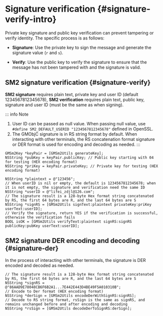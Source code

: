 # Signature verification {#signature-verify-intro}

Private key signature and public key verification can prevent tampering or verify identity. The specific process is as follows:

- **Signature**: Use the private key to sign the message and generate the signature value (`r` and `s`).

- **Verify**: Use the public key to verify the signature to ensure that the message has not been tampered with and the signature is valid.

## SM2 signature verification {#signature-verify}

**SM2 signature** requires plain text, private key and user ID (default 1234567812345678), **SM2 verification** requires plain text, public key, signature and user ID (must be the same as when signing).

::: info Note
1. User ID can be passed as null value. When passing null value, use `#define SM2_DEFAULT_USERID "1234567812345678"` defined in OpenSSL.
2. The GMObjC signature is in RS string format by default. When interacting with other terminals, the RS concatenation format signature or DER format is used for encoding and decoding as needed.
:::

```objc
GMSm2Key *keyPair = [GMSm2Utils generateKey];
NSString *pubKey = keyPair.publicKey; // Public key starting with 04 for testing (HEX encoding format)
NSString *priKey = keyPair.privateKey; // Private key for testing (HEX encoding format)

NSString *plaintext = @"123456";
// When userID is nil or empty, the default is 1234567812345678; when it is not empty, the signature and verification need the same ID
NSString *userID = @"lifei_zdjl@126.com";
// The signature result is a 128-byte Hex format string concatenated by RS, the first 64 bytes are R, and the last 64 bytes are S
NSString *signRS = [GMSm2Utils signText:plaintext privateKey:priKey userText:userID];
// Verify the signature, return YES if the verification is successful, otherwise the verification fails
BOOL isOK = [GMSm2Utils verifyText:plaintext signRS:signRS publicKey:pubKey userText:userID];
```

## SM2 signature DER encoding and decoding {#signature-der}

In the process of interacting with other terminals, the signature is DER encoded and decoded as needed.

```objc
// The signature result is a 128-byte Hex format string concatenated by RS, the first 64 bytes are R, and the last 64 bytes are S
NSString *signRS = @"86AAD9E78048CB6F6B2A1...7E442E443D4BE49F5A010310B";
// Encode to Der format (HEX encoding format)
NSString *derSign = [GMSm2Utils encodeDerWithSignRS:signRS];
// Decode to RS string format, rsSign is the same as signRS, and remains unchanged before and after encoding and decoding
NSString *rsSign = [GMSm2Utils decodeDerToSignRS:derSign];
```
